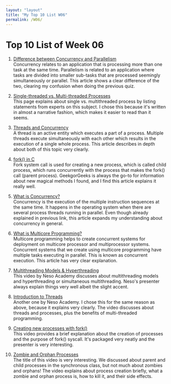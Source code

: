 ```yaml
---
layout: "layout"
title: "My Top 10 List W06"
permalink: /W06/
---
```

# Top 10 List of Week 06

1. [Difference between Concurrency and Parallelism](https://www.geeksforgeeks.org/difference-between-concurrency-and-parallelism/)<br>
    Concurrency relates to an application that is processing more than one task at the same time. Parallelism is related to an application where  tasks are divided into smaller sub-tasks that are processed seemingly simultaneously or parallel. This article shows a clear difference of the two, clearing my confusion when doing the previous quiz. 
    
2. [Single-threaded vs. Multi-threaded Processes](https://www.ele.uri.edu/CARD/statements/threaded.html)<br>
    This page explains about single vs. multithreaded process by listing statements from experts on this subject. I chose this because it's written in almost a narrative fashion, which makes it easier to read than it seems. 

3. [Threads and Concurrency](https://medium.com/@akhandmishra/operating-system-threads-and-concurrency-aec2036b90f)<br>
    A thread is an active entity which executes a part of a process. Multiple threads execute simultaneously with each other which results in the execution of a single whole process. This article describes in depth about both of this topic very clearly. 

4. [fork() in C](https://www.geeksforgeeks.org/fork-system-call/)<br>
    Fork system call is used for creating a new process, which is called child process, which runs concurrently with the process that makes the fork() call (parent process). GeekgorGeeks is always the go-to for information about new magical methods I found, and I find this article explains it really well. 

5. [What is Concurrency?](https://www.geeksforgeeks.org/concurrency-in-operating-system/)<br>
    Concurrency is the execution of the multiple instruction sequences at the same time. It happens in the operating system when there are several process threads running in parallel. Even though already explained in previous link, this article expands my understanding about concurrency in general. 

6. [What is Multicore Programming?](https://www.tutorialspoint.com/what-is-multicore-programming)<br>
    Multicore programming helps to create concurrent systems for deployment on multicore processor and multiprocessor systems. Concurrent systems that we create using multicore programming have multiple tasks executing in parallel. This is known as concurrent execution. This article has very clear explanation. 

7. [Multithreading Models & Hyperthreading](https://www.youtube.com/watch?v=HW2Wcx-ktsc)<br>
    This video by Neso Academy discusses about multithreading models and hyperthreading or simultaneous multithreading. Neso's presenter always explain things very well albeit the slight accent. 

8.  [Introduction to Threads](https://www.youtube.com/watch?v=LOfGJcVnvAk)<br>
    Another one by Neso Academy. I chose this for the same reason as above, because it explains very clearly. The video discusses about threads and processes, plus the benefits of multi-threaded programming. 

9.  [Creating new processes with fork()](https://www.youtube.com/watch?v=ss1-REMJ9GA)<br>
    This video provides a brief explanation about the creation of processes and the purpose of fork() syscall. It's packaged very neatly and the presenter is very interesting. 

10. [Zombie and Orphan Processes](https://www.youtube.com/watch?v=L3YQDUuDjoo)<br>
    The title of this video is very interesting. We discussed about parent and child processes in the synchronous class, but not much about zombies and orphans! The video explains about process creation briefly, what a zombie and orphan process is, how to kill it, and their side effects.   